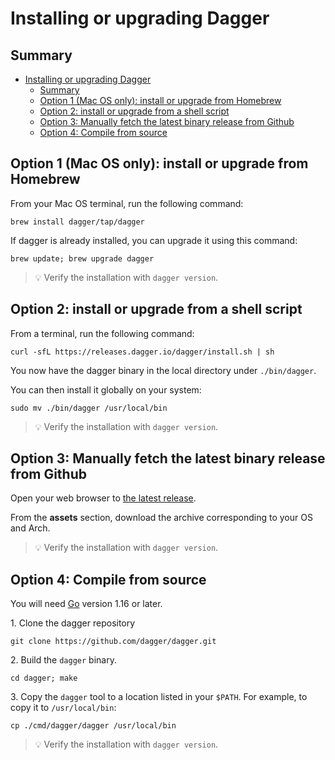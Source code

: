 # Installing or upgrading Dagger

## Summary

- [Installing or upgrading Dagger](#installing-or-upgrading-dagger)
  - [Summary](#summary)
  - [Option 1 (Mac OS only): install or upgrade from Homebrew](#option-1-mac-os-only-install-or-upgrade-from-homebrew)
  - [Option 2: install or upgrade from a shell script](#option-2-install-or-upgrade-from-a-shell-script)
  - [Option 3: Manually fetch the latest binary release from Github](#option-3-manually-fetch-the-latest-binary-release-from-github)
  - [Option 4: Compile from source](#option-4-compile-from-source)

## Option 1 (Mac OS only): install or upgrade from Homebrew

From your Mac OS terminal, run the following command:

```shell
brew install dagger/tap/dagger
```

If dagger is already installed, you can upgrade it using this command:

```shell
brew update; brew upgrade dagger
```

> :bulb: Verify the installation with `dagger version`.

## Option 2: install or upgrade from a shell script

From a terminal, run the following command:

```shell
curl -sfL https://releases.dagger.io/dagger/install.sh | sh
```

You now have the dagger binary in the local directory under `./bin/dagger`.

You can then install it globally on your system:

```shell
sudo mv ./bin/dagger /usr/local/bin
```

> :bulb: Verify the installation with `dagger version`.

## Option 3: Manually fetch the latest binary release from Github

Open your web browser to [the latest release](https://github.com/dagger/dagger/releases/latest).

From the **assets** section, download the archive corresponding to your OS and Arch.

> :bulb: Verify the installation with `dagger version`.

## Option 4: Compile from source

You will need [Go](https://golang.org) version 1.16 or later.

1\. Clone the dagger repository

```shell
git clone https://github.com/dagger/dagger.git
```

2\. Build the `dagger` binary.

```shell
cd dagger; make
```

3\. Copy the `dagger` tool to a location listed in your `$PATH`. For example, to copy it to `/usr/local/bin`:

```shell
cp ./cmd/dagger/dagger /usr/local/bin
```

> :bulb: Verify the installation with `dagger version`.
